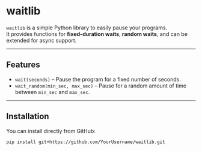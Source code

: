 # waitlib

`waitlib` is a simple Python library to easily pause your programs.  
It provides functions for **fixed-duration waits**, **random waits**, and can be extended for async support.

---

## Features

- `wait(seconds)` – Pause the program for a fixed number of seconds.  
- `wait_random(min_sec, max_sec)` – Pause for a random amount of time between `min_sec` and `max_sec`.  

---

## Installation

You can install directly from GitHub:

```bash
pip install git+https://github.com/YourUsername/waitlib.git
